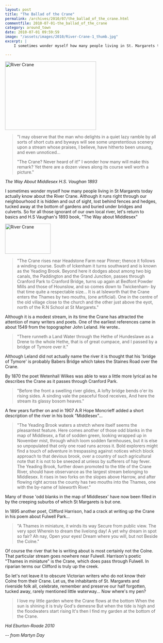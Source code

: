 ```yaml
---
layout: post
title: "The Ballad of the Crane"
permalink: /archives/2010/07/the_ballad_of_the_crane.html
commentfile: 2010-07-01-the_ballad_of_the_crane
category: around_town
date: 2010-07-01 09:59:59
image: "/assets/images/2010/River-Crane-1_thumb.jpg"
excerpt: |
    I sometimes wonder myself how many people living in St. Margarets today actually know about the River Crane. Although it runs right through our neighbourhood it is hidden and out of sight, lost behind fences and hedges, tucked away at the bottom of gardens and buried under bridges and culverts. 

---
```


<a href="/assets/images/2010/River-Crane-2.jpg" title="See larger version of - River Crane"><img src="/assets/images/2010/River-Crane-2_thumb.jpg" width="300" height="225" alt="River Crane" class="photo center" /></a>

> "I may observe that the man who delights in a quiet lazy ramble by all sorts of short cuts and byways will see some unpretentious scenery upon a stream whose praises, I believe, have hitherto been unsung, and even unnoticed...
> 
>  "The Crane? Never heard of it!" I wonder how many will make this remark? Yet there are a dozen views along its course well worth a picture."
> 
 <cite>The Way About Middlesex H.S. Vaughan 1893</cite>

I sometimes wonder myself how many people living in St Margarets today actually know about the River Crane. Although it runs right through our neighbourhood it is hidden and out of sight, lost behind fences and hedges, tucked away at the bottom of gardens and buried under bridges and culverts. So for all those ignorant of our own local river, let's return to basics and H.S Vaughan's 1893 book, "The Way about Middlesex"

<a href="/assets/images/2010/River-Crane-1.jpg" title="See larger version of - River Crane"><img src="/assets/images/2010/River-Crane-1_thumb.jpg" width="150" height="99" alt="River Crane" class="photo right" /></a>

> "The Crane rises near Headstone Farm near Pinner; thence it follows a winding course. South of Ickenham it turns southward and is known as the Yeading Brook. Beyond here it dodges about among two big canals, the Paddington and the Grand Junction, passes through Cranford Park to Cranford Bridge, turns up again at Bedfont Powder Mills and those of Hounslow, and so comes down to Twickenham- by that time quite a respectable size... It is at Isleworth that the Crane enters the Thames by two mouths, (one artificial). One in the centre of the old village close to the church and the other just above the eyot, north of the R.N School at St Margarets."

Although it is a modest stream, in its time the Crane has attracted the attention of many writers and poets. One of the earliest references came in about 1549 from the topographer John Leland. He wrote..

> "There runneth a Land Water through the Hethe of Hundeslawe as a Drene to the whole Hethe, that is of great cumpace, and I passed by a bridge of Tymore over it."

Although Leland did not actually name the river it is thought that his 'bridge of Tymore' is probably Babers Bridge which takes the Staines Road over the Crane.

By 1870 the poet Wetenhall Wilkes was able to wax a little more lyrical as he describes the Crane as it passes through Cranford Park.

> "Before the front a swelling river glides,
>  A lofty bridge bends o'er its rising sides.
>  A sinding vale the peaceful flood receives,
>  And here the stream its glassy bosom heaves."
> 
 A few years further on and in 1907 A.R Hope Moncrieff added a short description of the river in his book "Middlesex"...

> "The Yeading Brook waters a stretch where itself seems the pleasantest feature. Here comes another of those odd blanks in the map of Middlesex, a flat of sodden green, looking wrapped up in November mist, through which loom sodden farmhouses, but it is else so unpopulated that only one road runs across it. Bold explorers might find a touch of adventure in trespassing against notices which block approach to that devious brook, over a country of such agricultural note that it is not to be sneezed at unless by sufferers of hay fever. The Yeading Brook, further down promoted to the title of the Crane River, should have observance as the largest stream belonging to Middlesex. It rises in two forks on the slopes above Harrow, and after flowing right across the county has two mouths into the Thames, one with the by-name of Isleworth River."

Many of those 'odd blanks in the map of Middlesex' have now been filled in by the creeping suburbs of which St Margarets is but one.

In 1895 another poet, Clifford Harrison, had a crack at writing up the Crane in his poem about Fulwell Park...

> "A Thames in miniature, it winds its way
>  Secure from public view. The very spot
>  Wherein to dream the livelong day!
>  A yet why dream in spot so fair? Ah nay,
>  Open your eyes! Dream where you will, but not
>  Beside the Colne."
> 
 Of course the river that he is writing about is most certainly not the Colne. That particular stream goes nowhere near Fulwell. Harrison's poetic "Thames in miniature" is the Crane, which does pass through Fulwell. In riparian terms our Clifford is truly up the creek.

So let's not leave it to obscure Victorian writers who do not know their Colne from their Crane. Let us, the inhabitants of St. Margarets and riverside folk all, celebrate, remember and preserve our half forgotten, tucked away, rarely mentioned little waterway... Now where's my pen?

> I love my little garden where the Crane flows at the bottom
>  When the sun is shining it is truly God's demesne
>  But when the tide is high and the floodwaters start rising
>  It's then I find my garden at the bottom of the Crane.
> 
 <cite>Hal Eburton-Roade 2010</cite>

<cite>-- from Martyn Day</cite>
